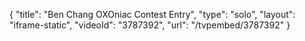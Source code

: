 {
    "title": "Ben Chang OXOniac Contest Entry",
    "type": "solo",
    "layout": "iframe-static",
    "videoId": "3787392",
    "url": "\/tvpembed\/3787392"
}